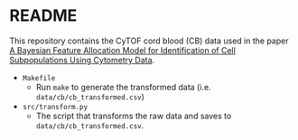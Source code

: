 # README

This repository contains the CyTOF cord blood (CB) data used in the paper [A
Bayesian Feature Allocation Model for Identification of Cell Subpopulations
Using Cytometry Data][1].

- `Makefile`
    - Run `make` to generate the transformed data
      (i.e. `data/cb/cb_transformed.csv`)
- `src/transform.py`
    - The script that transforms the raw data and saves to
      `data/cb/cb_transformed.csv`.

[1]: #
